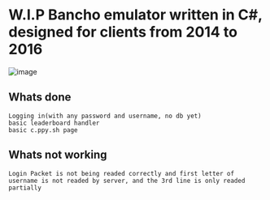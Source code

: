 # W.I.P Bancho emulator written in C#, designed for clients from 2014 to 2016
![image](https://github.com/Zordon1337/BanchoSharp/assets/65111609/3ac8aa51-39f6-4d5e-bb45-fc5589828188)

## Whats done
```
Logging in(with any password and username, no db yet)
basic leaderboard handler
basic c.ppy.sh page
```

## Whats not working
```
Login Packet is not being readed correctly and first letter of username is not readed by server, and the 3rd line is only readed partially
```
